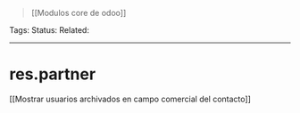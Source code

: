 > [[Modulos core de odoo]]

Tags: 
Status: 
Related: 

___

# res.partner

[[Mostrar usuarios archivados en campo comercial del contacto]]